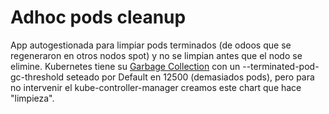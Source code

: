 # Adhoc pods cleanup

App autogestionada para limpiar pods terminados (de odoos que se regeneraron en otros nodos spot) y no se limpian antes que el nodo se elimine. Kubernetes tiene su [Garbage Collection](https://kubernetes.io/docs/concepts/architecture/garbage-collection/) con un --terminated-pod-gc-threshold  seteado por Default en 12500 (demasiados pods), pero para no intervenir el kube-controller-manager creamos este chart que hace "limpieza".